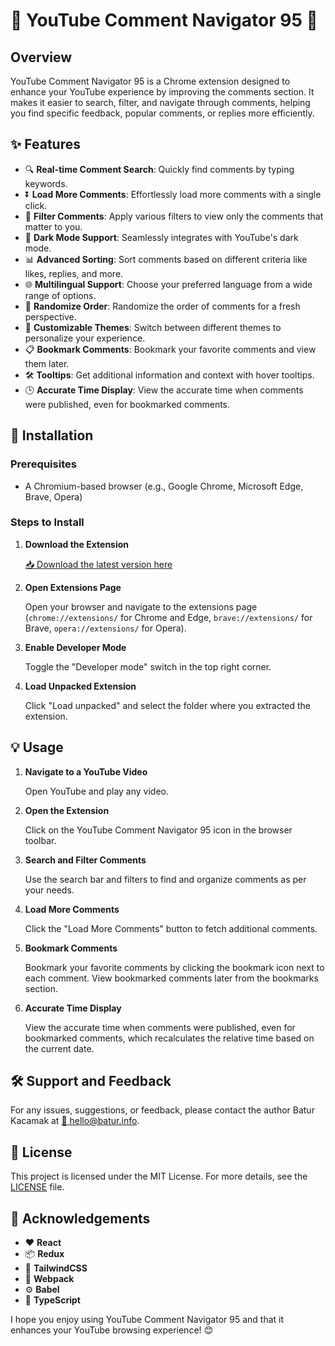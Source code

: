 # 🎉 YouTube Comment Navigator 95 🎉

## Overview

YouTube Comment Navigator 95 is a Chrome extension designed to enhance your YouTube experience by improving the comments section. It makes it easier to search, filter, and navigate through comments, helping you find specific feedback, popular comments, or replies more efficiently.

## ✨ Features

- 🔍 **Real-time Comment Search**: Quickly find comments by typing keywords.
- ⏬ **Load More Comments**: Effortlessly load more comments with a single click.
- 🔎 **Filter Comments**: Apply various filters to view only the comments that matter to you.
- 🌙 **Dark Mode Support**: Seamlessly integrates with YouTube's dark mode.
- 📊 **Advanced Sorting**: Sort comments based on different criteria like likes, replies, and more.
- 🌐 **Multilingual Support**: Choose your preferred language from a wide range of options.
- 🔄 **Randomize Order**: Randomize the order of comments for a fresh perspective.
- 🧩 **Customizable Themes**: Switch between different themes to personalize your experience.
- 📋 **Bookmark Comments**: Bookmark your favorite comments and view them later.
- 🛠️ **Tooltips**: Get additional information and context with hover tooltips.
- 🕒 **Accurate Time Display**: View the accurate time when comments were published, even for bookmarked comments.

## 🚀 Installation

### Prerequisites

- A Chromium-based browser (e.g., Google Chrome, Microsoft Edge, Brave, Opera)

### Steps to Install

1. **Download the Extension**

   [📥 Download the latest version here](#)

2. **Open Extensions Page**

   Open your browser and navigate to the extensions page (`chrome://extensions/` for Chrome and Edge, `brave://extensions/` for Brave, `opera://extensions/` for Opera).

3. **Enable Developer Mode**

   Toggle the "Developer mode" switch in the top right corner.

4. **Load Unpacked Extension**

   Click "Load unpacked" and select the folder where you extracted the extension.

## 💡 Usage

1. **Navigate to a YouTube Video**

   Open YouTube and play any video.

2. **Open the Extension**

   Click on the YouTube Comment Navigator 95 icon in the browser toolbar.

3. **Search and Filter Comments**

   Use the search bar and filters to find and organize comments as per your needs.

4. **Load More Comments**

   Click the "Load More Comments" button to fetch additional comments.

5. **Bookmark Comments**

   Bookmark your favorite comments by clicking the bookmark icon next to each comment. View bookmarked comments later from the bookmarks section.

6. **Accurate Time Display**

   View the accurate time when comments were published, even for bookmarked comments, which recalculates the relative time based on the current date.

## 🛠️ Support and Feedback

For any issues, suggestions, or feedback, please contact the author Batur Kacamak at [📧 hello@batur.info](mailto:hello@batur.info).

## 📜 License

This project is licensed under the MIT License. For more details, see the [LICENSE](LICENSE) file.

## 🙏 Acknowledgements

- ❤️ **React**
- 📦 **Redux**
- 💅 **TailwindCSS**
- 🔧 **Webpack**
- ⚙️ **Babel**
- 📝 **TypeScript**

I hope you enjoy using YouTube Comment Navigator 95 and that it enhances your YouTube browsing experience! 😊
